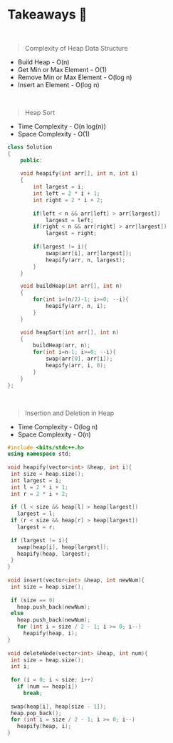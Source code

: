 # Takeaways 🚀
<br>

>Complexity of Heap Data Structure
<ul>
  <li>Build Heap - O(n)
  <li>Get Min or Max Element - O(1)
  <li>Remove Min or Max Element - O(log n)
  <li>Insert an Element - O(log n)
</ul>
<br>

>Heap Sort
<ul>
  <li> Time Complexity - O(n log(n))
  <li> Space Complexity - O(1)
</ul>

```cpp
class Solution
{
    public:
    
    void heapify(int arr[], int n, int i)  
    {
        int largest = i;
        int left = 2 * i + 1;
        int right = 2 * i + 2;
          
        if(left < n && arr[left] > arr[largest]) 
            largest = left;
        if(right < n && arr[right] > arr[largest])
            largest = right;
        
        if(largest != i){
            swap(arr[i], arr[largest]);
            heapify(arr, n, largest);
        }
    }

    void buildHeap(int arr[], int n)  
    { 
        for(int i=(n/2)-1; i>=0; --i){
            heapify(arr, n, i);
        }
    }

    void heapSort(int arr[], int n)
    {
        buildHeap(arr, n);
        for(int i=n-1; i>=0; --i){
            swap(arr[0], arr[i]);
            heapify(arr, i, 0);
        }
    }
};
```
<br>

>Insertion and Deletion in Heap
<ul>
  <li> Time Complexity - O(log n)
  <li> Space Complexity - O(n)
</ul>

```cpp
#include <bits/stdc++.h>
using namespace std;
 
void heapify(vector<int> &heap, int i){
 int size = heap.size();
 int largest = i;
 int l = 2 * i + 1;
 int r = 2 * i + 2;
 
 if (l < size && heap[l] > heap[largest])
   largest = l;
 if (r < size && heap[r] > heap[largest])
   largest = r;
 
 if (largest != i){
   swap(heap[i], heap[largest]);
   heapify(heap, largest);
 }
}
 
void insert(vector<int> &heap, int newNum){
 int size = heap.size();
 
 if (size == 0)
   heap.push_back(newNum);
 else
   heap.push_back(newNum);
   for (int i = size / 2 - 1; i >= 0; i--)
     heapify(heap, i);
}
 
void deleteNode(vector<int> &heap, int num){
 int size = heap.size();
 int i;
 
 for (i = 0; i < size; i++)
   if (num == heap[i])
     break;
  
 swap(heap[i], heap[size - 1]);
 heap.pop_back();
 for (int i = size / 2 - 1; i >= 0; i--)
   heapify(heap, i);
}
```
